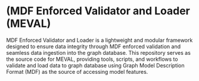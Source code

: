 # (MDF Enforced Validator and Loader (MEVAL)
MDF Enforced Validator and Loader is a lightweight and modular framework designed to ensure data integrity through MDF enforced validation and seamless data ingestion into the graph database. This repository serves as the source code for MEVAL, providing tools, scripts, and workflows to validate and load data to graph database using Graph Model Description Format (MDF) as the source of accessing model features.
